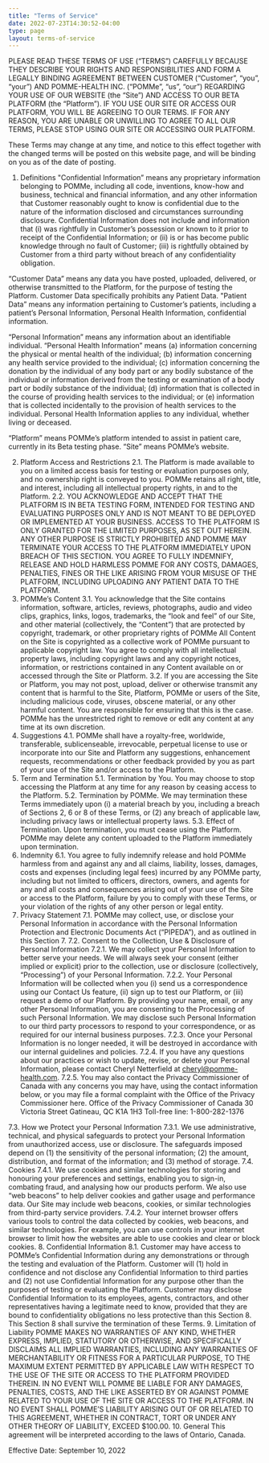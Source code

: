 ```yaml
---
title: "Terms of Service"
date: 2022-07-23T14:30:52-04:00
type: page
layout: terms-of-service
---
```


PLEASE READ THESE TERMS OF USE (“TERMS”) CAREFULLY BECAUSE THEY DESCRIBE YOUR RIGHTS AND RESPONSIBILITIES AND FORM A LEGALLY BINDING AGREEMENT BETWEEN CUSTOMER (“Customer”, “you”, “your”) AND POMME-HEALTH INC. (“POMMe”, “us”, “our”) REGARDING YOUR USE OF OUR WEBSITE (the “Site”) AND ACCESS TO OUR BETA PLATFORM (the “Platform”). IF YOU USE OUR SITE OR ACCESS OUR PLATFORM, YOU WILL BE AGREEING TO OUR TERMS. IF FOR ANY REASON, YOU ARE UNABLE OR UNWILLING TO AGREE TO ALL OUR TERMS, PLEASE STOP USING OUR SITE OR ACCESSING OUR PLATFORM.

These Terms may change at any time, and notice to this effect together with the changed terms will be posted on this website page, and will be binding on you as of the date of posting.

1.  Definitions
"Confidential Information” means any proprietary information belonging to POMMe, including all code, inventions, know-how and business, technical and financial information, and any other information that Customer reasonably ought to know is confidential due to the nature of the information disclosed and circumstances surrounding disclosure. Confidential Information does not include and information that (i) was rightfully in Customer’s possession or known to it prior to receipt of the Confidential Information; or (ii) is or has become public knowledge through no fault of Customer; (iii) is rightfully obtained by Customer from a third party without breach of any confidentiality obligation.

“Customer Data” means any data you have posted, uploaded, delivered, or otherwise transmitted to the Platform, for the purpose of testing the Platform. Customer Data specifically prohibits any Patient Data.
"Patient Data” means any information pertaining to Customer’s patients, including a patient’s Personal Information, Personal Health Information, confidential information.

“Personal Information” means any information about an identifiable individual.
“Personal Health Information” means (a) information concerning the physical or mental health of the individual; (b) information concerning any health service provided to the individual; (c) information concerning the donation by the individual of any body part or any bodily substance of the individual or information derived from the testing or examination of a body part or bodily substance of the individual; (d) information that is collected in the course of providing health services to the individual; or (e) information that is collected incidentally to the provision of health services to the individual. Personal Health Information applies to any individual, whether living or deceased.

“Platform” means POMMe’s platform intended to assist in patient care, currently in its Beta testing phase. “Site” means POMMe’s website.

2.  Platform Access and Restrictions
2.1.    The Platform is made available to you on a limited access basis for testing or evaluation purposes only, and no ownership right is conveyed to you. POMMe retains all right, title, and interest, including all intellectual property rights, in and to the Platform.
2.2.    YOU ACKNOWLEDGE AND ACCEPT THAT THE PLATFORM IS IN BETA TESTING FORM, INTENDED FOR TESTING AND EVALUATING PURPOSES ONLY AND IS NOT MEANT TO BE DEPLOYED OR IMPLEMENTED AT YOUR BUSINESS. ACCESS TO THE PLATFORM IS ONLY GRANTED FOR THE LIMITED PURPOSES, AS SET OUT HEREIN. ANY OTHER PURPOSE IS STRICTLY PROHIBITED AND POMME MAY TERMINATE YOUR ACCESS TO THE PLATFORM IMMEDIATELY UPON BREACH OF THIS SECTION. YOU AGREE TO FULLY INDEMNIFY, RELEASE AND HOLD HARMLESS POMME FOR ANY COSTS, DAMAGES, PENALTIES, FINES OR THE LIKE ARISING FROM YOUR MISUSE OF THE PLATFORM, INCLUDING UPLOADING ANY PATIENT DATA TO THE PLATFORM.
3.  POMMe’s Content
3.1.    You acknowledge that the Site contains information, software, articles, reviews, photographs, audio and video clips, graphics, links, logos, trademarks, the “look and feel” of our Site, and other material (collectively, the “Content”) that are protected by copyright, trademark, or other proprietary rights of POMMe All Content on the Site is copyrighted as a collective work of POMMe pursuant to applicable copyright law. You agree to comply with all intellectual property laws, including copyright laws and any copyright notices, information, or restrictions contained in any Content available on or accessed through the Site or Platform.
3.2.    If you are accessing the Site or Platform, you may not post, upload, deliver or otherwise transmit any content that is harmful to the Site, Platform, POMMe or users of the Site, including malicious code, viruses, obscene material, or any other harmful content. You are responsible for ensuring that this is the case. POMMe has the unrestricted right to remove or edit any content at any time at its own discretion.
4.  Suggestions
4.1.    POMMe shall have a royalty-free, worldwide, transferable, sublicenseable, irrevocable, perpetual license to use or incorporate into our Site and Platform any suggestions, enhancement requests, recommendations or other feedback provided by you as part of your use of the Site and/or access to the Platform.
5.  Term and Termination
5.1.    Termination by You. You may choose to stop accessing the Platform at any time for any reason by ceasing access to the Platform.
5.2.    Termination by POMMe. We may termination these Terms immediately upon (i) a material breach by you, including a breach of Sections 2, 6 or 8 of these Terms, or (2) any breach of applicable law, including privacy laws or intellectual property laws.
5.3.    Effect of Termination. Upon termination, you must cease using the Platform. POMMe may delete any content uploaded to the Platform immediately upon termination.
6.  Indemnity
6.1.    You agree to fully indemnify release and hold POMMe harmless from and against any and all claims, liability, losses, damages, costs and expenses (including legal fees) incurred by any POMMe party, including but not limited to officers, directors, owners, and agents for any and all costs and consequences arising out of your use of the Site or access to the Platform, failure by you to comply with these Terms, or your violation of the rights of any other person or legal entity.
7.  Privacy Statement
7.1.    POMMe may collect, use, or disclose your Personal Information in accordance with the Personal Information Protection and Electronic Documents Act (“PIPEDA”), and as outlined in this Section 7.
7.2.    Consent to the Collection, Use & Disclosure of Personal Information
7.2.1.  We may collect your Personal Information to better serve your needs. We will always seek your consent (either implied or explicit) prior to the collection, use or disclosure (collectively, “Processing”) of your Personal Information. 
7.2.2.  Your Personal Information will be collected when you (i) send us a correspondence using our Contact Us feature, (ii) sign up to test our Platform, or (iii) request a demo of our Platform. By providing your name, email, or any other Personal Information, you are consenting to the Processing of such Personal Information. We may disclose such Personal Information to our third party processors to respond to your correspondence, or as required for our internal business purposes. 
7.2.3.  Once your Personal Information is no longer needed, it will be destroyed in accordance with our internal guidelines and policies.
7.2.4.  If you have any questions about our practices or wish to update, revise, or delete your Personal Information, please contact Cheryl Netterfield at cheryl@pomme-health.com.
7.2.5.  You may also contact the Privacy Commissioner of Canada with any concerns you may have, using the contact information below, or you may file a formal complaint with the Office of the Privacy Commissioner here.
Office of the Privacy Commissioner of Canada
30 Victoria Street
Gatineau, QC K1A 1H3
Toll-free line: 1-800-282-1376

7.3.    How we Protect your Personal Information
7.3.1.  We use administrative, technical, and physical safeguards to protect your Personal Information from unauthorized access, use or disclosure. The safeguards imposed depend on (1) the sensitivity of the personal information; (2) the amount, distribution, and format of the information; and (3) method of storage.
7.4.    Cookies
7.4.1.  We use cookies and similar technologies for storing and honouring your preferences and settings, enabling you to sign-in, combating fraud, and analysing how our products perform. We also use “web beacons” to help deliver cookies and gather usage and performance data. Our Site may include web beacons, cookies, or similar technologies from third-party service providers.
7.4.2.  Your internet browser offers various tools to control the data collected by cookies, web beacons, and similar technologies. For example, you can use controls in your internet browser to limit how the websites are able to use cookies and clear or block cookies.
8.  Confidential Information
8.1.    Customer may have access to POMMe’s Confidential Information during any demonstrations or through the testing and evaluation of the Platform. Customer will (1) hold in confidence and not disclose any Confidential Information to third parties and (2) not use Confidential Information for any purpose other than the purposes of testing or evaluating the Platform. Customer may disclose Confidential Information to its employees, agents, contractors, and other representatives having a legitimate need to know, provided that they are bound to confidentiality obligations no less protective than this Section 8. This Section 8 shall survive the termination of these Terms.
9.  Limitation of Liability
POMME MAKES NO WARRANTIES OF ANY KIND, WHETHER EXPRESS, IMPLIED, STATUTORY OR OTHERWISE, AND SPECIFICALLY DISCLAIMS ALL IMPLIED WARRANTIES, INCLUDING ANY WARRANTIES OF MERCHANTABILITY OR FITNESS FOR A PARTICULAR PURPOSE, TO THE MAXIMUM EXTENT PERMITTED BY APPLICABLE LAW WITH RESPECT TO THE USE OF THE SITE OR ACCESS TO THE PLATFORM PROVIDED THEREIN. IN NO EVENT WILL POMME BE LIABLE FOR ANY DAMAGES, PENALTIES, COSTS, AND THE LIKE ASSERTED BY OR AGAINST POMME RELATED TO YOUR USE OF THE SITE OR ACCESS TO THE PLATFORM. IN NO EVENT SHALL POMME’S LIABILITY ARISING OUT OF OR RELATED TO THIS AGREEMENT, WHETHER IN CONTRACT, TORT OR UNDER ANY OTHER THEORY OF LIABILITY, EXCEED $100.00.
10. General
This agreement will be interpreted according to the laws of Ontario, Canada.

Effective Date: September 10, 2022